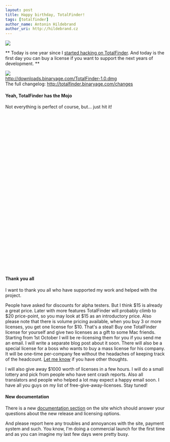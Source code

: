 ```yaml
---
layout: post
title: Happy birthday, TotalFinder!
tags: [totalfinder]
author_name: Antonin Hildebrand
author_uri: http://hildebrand.cz
---
```


<img src="{{site.url}}/base/img/icons/totalfinder-64.png" class="intro-icon"/>

** Today is one year since I <a href="http://blog.binaryage.org/totalfinder-launch-date">started hacking on TotalFinder</a>. And today is the first day you can buy a license if you want to support the next years of development. **

<div class="blog-download">
    <a class="download-link" href="http://downloads.binaryage.com/TotalFinder-1.0.dmg"><img src="{{site.url}}/base/img/small-download-button.png"/><div>http://downloads.binaryage.com/TotalFinder-1.0.dmg</div></a>
    <div class="download-note">The full changelog: <a href="http://totalfinder.binaryage.com/changes">http://totalfinder.binaryage.com/changes</a></div>
</div>

#### Yeah, TotalFinder has the Mojo

Not everything is perfect of course, but... just hit it!

<object width="620" height="490"><param name="movie" value="http://www.youtube.com/v/pKCZrcoQa7I?fs=1&amp;hl=en_US"></param><param name="allowFullScreen" value="true"></param><param name="allowscriptaccess" value="always"></param><embed src="http://www.youtube.com/v/pKCZrcoQa7I?fs=1&amp;hl=en_US" type="application/x-shockwave-flash" allowscriptaccess="always" allowfullscreen="true" width="620" height="490"></embed></object>

#### Thank you all

I want to thank you all who have supported my work and helped with the project. 

People have asked for discounts for alpha testers. But I think $15 is already a great price. Later with more features TotalFinder will probably climb to $20 price-point, so you may look at $15 as an introductory price. Also please note that there is volume pricing available, when you buy 3 or more licenses, you get one license for $10. That's a steal! Buy one TotalFinder license for yourself and give two licenses as a gift to some Mac friends. Starting from 1st October I will be re-licensing them for you if you send me an email. I will write a separate blog post about it soon. There will also be a special license for a boss who wants to buy a mass license for his company. It will be one-time per-company fee without the headaches of keeping track of the headcount. [Let me know](mailto:antonin@binaryage.com) if you have other thoughts.

I will also give away $1000 worth of licenses in a few hours. I will do a small lottery and pick from people who have sent crash reports. Also all translators and people who helped a lot may expect a happy email soon. I have all you guys on my list of free-give-away-licenses. Stay tuned!

#### New documentation

There is a new <a href="http://totalfinder.binaryage.com/documentation">documentation section</a> on the site which should answer your questions about the new release and licensing options.

And please report here any troubles and annoyances with the site, payment system and such. You know, I'm doing a commercial launch for the first time and as you can imagine my last few days were pretty busy.